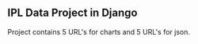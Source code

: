 IPL Data Project in Django
-------------------------------------

Project contains 5 URL's for charts and 5 URL's for json.
